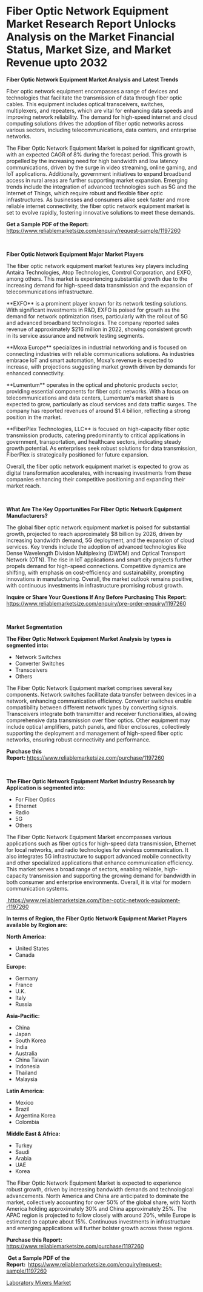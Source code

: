 <p><h1>Fiber Optic Network Equipment Market Research Report Unlocks Analysis on the Market Financial Status, Market Size, and Market Revenue upto 2032</h1></p><p><strong>Fiber Optic Network Equipment Market Analysis and Latest Trends</strong></p>
<p><p>Fiber optic network equipment encompasses a range of devices and technologies that facilitate the transmission of data through fiber optic cables. This equipment includes optical transceivers, switches, multiplexers, and repeaters, which are vital for enhancing data speeds and improving network reliability. The demand for high-speed internet and cloud computing solutions drives the adoption of fiber optic networks across various sectors, including telecommunications, data centers, and enterprise networks.</p><p>The Fiber Optic Network Equipment Market is poised for significant growth, with an expected CAGR of 8% during the forecast period. This growth is propelled by the increasing need for high bandwidth and low latency communications, driven by the surge in video streaming, online gaming, and IoT applications. Additionally, government initiatives to expand broadband access in rural areas are further supporting market expansion. Emerging trends include the integration of advanced technologies such as 5G and the Internet of Things, which require robust and flexible fiber optic infrastructures. As businesses and consumers alike seek faster and more reliable internet connectivity, the fiber optic network equipment market is set to evolve rapidly, fostering innovative solutions to meet these demands.</p></p>
<p><strong>Get a Sample PDF of the Report:&nbsp;</strong> <a href="https://www.reliablemarketsize.com/enquiry/request-sample/1197260?utm_campaign=2303&utm_medium=2&utm_source=Github&utm_content=ia&utm_term=19022025&utm_id=fiber-optic-network-equipment">https://www.reliablemarketsize.com/enquiry/request-sample/1197260</a></p>
<p>&nbsp;</p>
<p><strong>Fiber Optic Network Equipment Major Market Players</strong></p>
<p><p>The fiber optic network equipment market features key players including Antaira Technologies, Atop Technologies, Comtrol Corporation, and EXFO, among others. This market is experiencing substantial growth due to the increasing demand for high-speed data transmission and the expansion of telecommunications infrastructure.</p><p>**EXFO** is a prominent player known for its network testing solutions. With significant investments in R&D, EXFO is poised for growth as the demand for network optimization rises, particularly with the rollout of 5G and advanced broadband technologies. The company reported sales revenue of approximately $216 million in 2022, showing consistent growth in its service assurance and network testing segments.</p><p>**Moxa Europe** specializes in industrial networking and is focused on connecting industries with reliable communications solutions. As industries embrace IoT and smart automation, Moxa's revenue is expected to increase, with projections suggesting market growth driven by demands for enhanced connectivity.</p><p>**Lumentum** operates in the optical and photonic products sector, providing essential components for fiber optic networks. With a focus on telecommunications and data centers, Lumentum's market share is expected to grow, particularly as cloud services and data traffic surges. The company has reported revenues of around $1.4 billion, reflecting a strong position in the market.</p><p>**FiberPlex Technologies, LLC** is focused on high-capacity fiber optic transmission products, catering predominantly to critical applications in government, transportation, and healthcare sectors, indicating steady growth potential. As enterprises seek robust solutions for data transmission, FiberPlex is strategically positioned for future expansion.</p><p>Overall, the fiber optic network equipment market is expected to grow as digital transformation accelerates, with increasing investments from these companies enhancing their competitive positioning and expanding their market reach.</p></p>
<p>&nbsp;</p>
<p><strong>What Are The Key Opportunities For Fiber Optic Network Equipment Manufacturers?</strong></p>
<p><p>The global fiber optic network equipment market is poised for substantial growth, projected to reach approximately $8 billion by 2026, driven by increasing bandwidth demand, 5G deployment, and the expansion of cloud services. Key trends include the adoption of advanced technologies like Dense Wavelength Division Multiplexing (DWDM) and Optical Transport Network (OTN). The rise in IoT applications and smart city projects further propels demand for high-speed connections. Competitive dynamics are shifting, with emphasis on cost-efficiency and sustainability, prompting innovations in manufacturing. Overall, the market outlook remains positive, with continuous investments in infrastructure promising robust growth.</p></p>
<p><strong>Inquire or Share Your Questions If Any Before Purchasing This Report:</strong> <a href="https://www.reliablemarketsize.com/enquiry/pre-order-enquiry/1197260?utm_campaign=2303&utm_medium=2&utm_source=Github&utm_content=ia&utm_term=19022025&utm_id=fiber-optic-network-equipment">https://www.reliablemarketsize.com/enquiry/pre-order-enquiry/1197260</a></p>
<p>&nbsp;</p>
<p><strong>Market Segmentation</strong></p>
<p><strong>The Fiber Optic Network Equipment Market Analysis by types is segmented into:</strong></p>
<p><ul><li>Network Switches</li><li>Converter Switches</li><li>Transceivers</li><li>Others</li></ul></p>
<p><p>The Fiber Optic Network Equipment market comprises several key components. Network switches facilitate data transfer between devices in a network, enhancing communication efficiency. Converter switches enable compatibility between different network types by converting signals. Transceivers integrate both transmitter and receiver functionalities, allowing comprehensive data transmission over fiber optics. Other equipment may include optical amplifiers, patch panels, and fiber enclosures, collectively supporting the deployment and management of high-speed fiber optic networks, ensuring robust connectivity and performance.</p></p>
<p><strong>Purchase this Report:&nbsp;</strong><a href="https://www.reliablemarketsize.com/purchase/1197260?utm_campaign=2303&utm_medium=2&utm_source=Github&utm_content=ia&utm_term=19022025&utm_id=fiber-optic-network-equipment">https://www.reliablemarketsize.com/purchase/1197260</a></p>
<p>&nbsp;</p>
<p><strong>The Fiber Optic Network Equipment Market Industry Research by Application is segmented into:</strong></p>
<p><ul><li>For Fiber Optics</li><li>Ethernet</li><li>Radio</li><li>5G</li><li>Others</li></ul></p>
<p><p>The Fiber Optic Network Equipment Market encompasses various applications such as fiber optics for high-speed data transmission, Ethernet for local networks, and radio technologies for wireless communication. It also integrates 5G infrastructure to support advanced mobile connectivity and other specialized applications that enhance communication efficiency. This market serves a broad range of sectors, enabling reliable, high-capacity transmission and supporting the growing demand for bandwidth in both consumer and enterprise environments. Overall, it is vital for modern communication systems.</p></p>
<p><a href="https://www.reliablemarketsize.com/fiber-optic-network-equipment-r1197260?utm_campaign=2303&utm_medium=2&utm_source=Github&utm_content=ia&utm_term=19022025&utm_id=fiber-optic-network-equipment">&nbsp;https://www.reliablemarketsize.com/fiber-optic-network-equipment-r1197260</a></p>
<p><strong>In terms of Region, the Fiber Optic Network Equipment Market Players available by Region are:</strong></p>
<p>
    <p> <strong> North America: </strong>
        <ul>
            <li>United States</li>
            <li>Canada</li>
        </ul>
        </p> 
    <p> <strong> Europe: </strong>
        <ul>
            <li>Germany</li>
            <li>France</li>
            <li>U.K.</li>
            <li>Italy</li>
            <li>Russia</li>
        </ul>
        </p> 
    <p> <strong> Asia-Pacific: </strong>
        <ul>
            <li>China</li>
            <li>Japan</li>
            <li>South Korea</li>
            <li>India</li>
            <li>Australia</li>
            <li>China Taiwan</li>
            <li>Indonesia</li>
            <li>Thailand</li>
            <li>Malaysia</li>
        </ul>
        </p> 
    <p> <strong> Latin America: </strong>
        <ul>
            <li>Mexico</li>
            <li>Brazil</li>
            <li>Argentina Korea</li>
            <li>Colombia</li>
        </ul>
        </p> 
    <p> <strong> Middle East & Africa: </strong>
        <ul>
            <li>Turkey</li>
            <li>Saudi</li>
            <li>Arabia</li>
            <li>UAE</li>
            <li>Korea</li>
        </ul>
    </p>
    </p>
<p><p>The Fiber Optic Network Equipment Market is expected to experience robust growth, driven by increasing bandwidth demands and technological advancements. North America and China are anticipated to dominate the market, collectively accounting for over 50% of the global share, with North America holding approximately 30% and China approximately 25%. The APAC region is projected to follow closely with around 20%, while Europe is estimated to capture about 15%. Continuous investments in infrastructure and emerging applications will further bolster growth across these regions.</p></p>
<p><strong>Purchase this Report: </strong><a href="https://www.reliablemarketsize.com/purchase/1197260?utm_campaign=2303&utm_medium=2&utm_source=Github&utm_content=ia&utm_term=19022025&utm_id=fiber-optic-network-equipment">https://www.reliablemarketsize.com/purchase/1197260</a></p>
<p>&nbsp;<strong>Get a Sample PDF of the Report:&nbsp;&nbsp;</strong><a href="https://www.reliablemarketsize.com/enquiry/request-sample/1197260?utm_campaign=2303&utm_medium=2&utm_source=Github&utm_content=ia&utm_term=19022025&utm_id=fiber-optic-network-equipment">https://www.reliablemarketsize.com/enquiry/request-sample/1197260</a></p>
<p><strong></strong></p>
<p><p><a href="https://github.com/pearlinewhite4692/Market-Research-Report-List-1/blob/main/laboratory-mixers-market.md?utm_campaign=2303&utm_medium=2&utm_source=Github&utm_content=ia&utm_term=19022025&utm_id=fiber-optic-network-equipment">Laboratory Mixers Market</a></p></p>